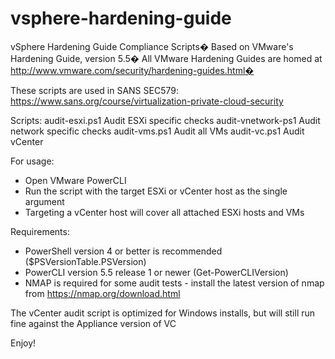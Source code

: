 # vsphere-hardening-guide
vSphere Hardening Guide Compliance Scripts�
Based on VMware's Hardening Guide, version 5.5�
All VMware Hardening Guides are homed at http://www.vmware.com/security/hardening-guides.html�

These scripts are used in SANS SEC579: https://www.sans.org/course/virtualization-private-cloud-security

Scripts:
audit-esxi.ps1      Audit ESXi specific checks 
audit-vnetwork-ps1  Audit network specific checks 
audit-vms.ps1       Audit all VMs 
audit-vc.ps1        Audit vCenter 

For usage:
- Open VMware PowerCLI
- Run the script with the target ESXi or vCenter host as the single argument
- Targeting a vCenter host will cover all attached ESXi hosts and VMs

Requirements:
- PowerShell version 4 or better is recommended ($PSVersionTable.PSVersion)
- PowerCLI version 5.5 release 1 or newer (Get-PowerCLIVersion)
- NMAP is required for some audit tests - install the latest version of nmap from https://nmap.org/download.html

The vCenter audit script is optimized for Windows installs, but will still run fine against the Appliance version of VC

Enjoy!
